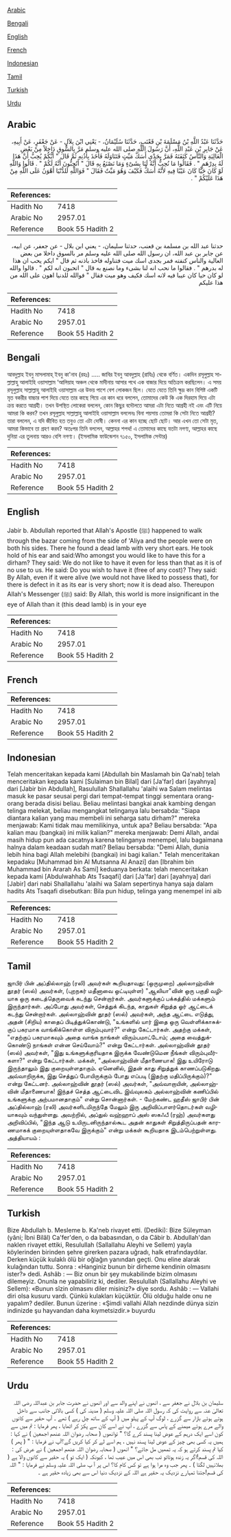[Arabic](#arabic)

[Bengali](#bengali)

[English](#english)

[French](#french)

[Indonesian](#indonesian)

[Tamil](#tamil)

[Turkish](#turkish)

[Urdu](#urdu)

## Arabic


<div dir="rtl" lang="ar" style={{fontSize:'larger',backgroundColor:'#f8f9fa',padding:20}}>
حَدَّثَنَا عَبْدُ اللَّهِ بْنُ مَسْلَمَةَ بْنِ قَعْنَبٍ، حَدَّثَنَا سُلَيْمَانُ، - يَعْنِي ابْنَ بِلاَلٍ - عَنْ جَعْفَرٍ، عَنْ أَبِيهِ، عَنْ جَابِرِ بْنِ عَبْدِ اللَّهِ، أَنَّ رَسُولَ اللَّهِ صلى الله عليه وسلم مَرَّ بِالسُّوقِ دَاخِلاً مِنْ بَعْضِ الْعَالِيَةِ وَالنَّاسُ كَنَفَتَهُ فَمَرَّ بِجَدْىٍ أَسَكَّ مَيِّتٍ فَتَنَاوَلَهُ فَأَخَذَ بِأُذُنِهِ ثُمَّ قَالَ ‏"‏ أَيُّكُمْ يُحِبُّ أَنَّ هَذَا لَهُ بِدِرْهَمٍ ‏"‏ ‏.‏ فَقَالُوا مَا نُحِبُّ أَنَّهُ لَنَا بِشَىْءٍ وَمَا نَصْنَعُ بِهِ قَالَ ‏"‏ أَتُحِبُّونَ أَنَّهُ لَكُمْ ‏"‏ ‏.‏ قَالُوا وَاللَّهِ لَوْ كَانَ حَيًّا كَانَ عَيْبًا فِيهِ لأَنَّهُ أَسَكُّ فَكَيْفَ وَهُوَ مَيِّتٌ فَقَالَ ‏"‏ فَوَاللَّهِ لَلدُّنْيَا أَهْوَنُ عَلَى اللَّهِ مِنْ هَذَا عَلَيْكُمْ ‏"‏ ‏.‏
</div>
<div style={{backgroundColor:'#f8f9fa',padding:20, marginBottom: 10}}><table> <thead> <tr> <th>References:</th> <th></th> </tr> </thead> <tbody><tr><td>Hadith No</td><td>7418</td></tr><tr><td>Arabic No</td><td>2957.01</td></tr><tr><td>Reference</td><td>Book 55 Hadith 2</td></tr></tbody></table></div>


<div dir="rtl" lang="ar" style={{fontSize:'larger',backgroundColor:'#f8f9fa',padding:20}}>
حدثنا عبد الله بن مسلمة بن قعنب، حدثنا سليمان، - يعني ابن بلال - عن جعفر، عن ابيه، عن جابر بن عبد الله، ان رسول الله صلى الله عليه وسلم مر بالسوق داخلا من بعض العالية والناس كنفته فمر بجدى اسك ميت فتناوله فاخذ باذنه ثم قال " ايكم يحب ان هذا له بدرهم " . فقالوا ما نحب انه لنا بشىء وما نصنع به قال " اتحبون انه لكم " . قالوا والله لو كان حيا كان عيبا فيه لانه اسك فكيف وهو ميت فقال " فوالله للدنيا اهون على الله من هذا عليكم
</div>
<div style={{backgroundColor:'#f8f9fa',padding:20, marginBottom: 10}}><table> <thead> <tr> <th>References:</th> <th></th> </tr> </thead> <tbody><tr><td>Hadith No</td><td>7418</td></tr><tr><td>Arabic No</td><td>2957.01</td></tr><tr><td>Reference</td><td>Book 55 Hadith 2</td></tr></tbody></table></div>

## Bengali


<div dir="ltr" lang="bn" style={{fontSize:'larger',backgroundColor:'#f8f9fa',padding:20}}>
আবদুল্লাহ ইবনু মাসলামাহ্ ইবনু কা'নাব (রহঃ) ..... জাবির ইবনু আবদুল্লাহ (রাযিঃ) থেকে বর্ণিত। একদিন রসূলুল্লাহ সাল্লাল্লাহু আলাইহি ওয়াসাল্লাম ‘আলিয়াহ অঞ্চল থেকে মাদীনায় আসার পথে এক বাজার দিয়ে অতিক্রম করছিলেন। এ সময় রসূলুল্লাহ সাল্লাল্লাহু আলাইহি ওয়াসাল্লাম এর উভয় পাশে বেশ লোকজন ছিল। যেতে যেতে তিনি ক্ষুদ্র কান বিশিষ্ট একটি মৃত বকরীর বাচ্চার পাশ দিয়ে যেতে তার কাছে গিয়ে এর কান ধরে বললেন, তোমাদের কেউ কি এক দিরহাম দিয়ে এটা ক্রয় করতে আগ্রহী। তখন উপস্থিত লোকেরা বললেন, কোন কিছুর বদৌলতে আমরা এটা নিতে আগ্রহী নই এবং এটি নিয়ে আমরা কি করব? তখন রসূলুল্লাহ সাল্লাল্লাহু আলাইহি ওয়াসাল্লাম বললেনঃ বিনা পয়সায় তোমরা কি সেটা নিতে আগ্রহী? তারা বললেন, এ যদি জীবিত হত তবুও তো এটা দোষী। কেননা এর কান হচ্ছে ছোট ছোট। আর এখন তো সেটা মৃত, আমরা কিভাবে তা গ্রহণ করব? অতঃপর তিনি বললেন, আল্লাহর শপথ! এ তোমাদের কাছে যতটা নগণ্য, আল্লাহর কাছে দুনিয়া এর তুলনায় আরও বেশি নগণ্য। (ইসলামিক ফাউন্ডেশন ৭১৫০, ইসলামিক সেন্টার)
</div>
<div style={{backgroundColor:'#f8f9fa',padding:20, marginBottom: 10}}><table> <thead> <tr> <th>References:</th> <th></th> </tr> </thead> <tbody><tr><td>Hadith No</td><td>7418</td></tr><tr><td>Arabic No</td><td>2957.01</td></tr><tr><td>Reference</td><td>Book 55 Hadith 2</td></tr></tbody></table></div>

## English


<div dir="ltr" lang="en" style={{fontSize:'larger',backgroundColor:'#f8f9fa',padding:20}}>
Jabir b. Abdullah reported that Allah's Apostle (ﷺ) happened to walk through the bazar coming from the side of 'Aliya and the people were on both his sides. There he found a dead lamb with very short ears. He took hold of his ear and said:Who amongst you would like to have this for a dirham? They said: We do not like to have it even for less than that as it is of no use to us. He said: Do you wish to have it (free of any cost)? They said: By Allah, even if it were alive (we would not have liked to possess that), for there is defect in it as its ear is very short; now it is dead also. Thereupon Allah's Messenger (ﷺ) said: By Allah, this world is more insignificant in the eye of Allah than it (this dead lamb) is in your eye
</div>
<div style={{backgroundColor:'#f8f9fa',padding:20, marginBottom: 10}}><table> <thead> <tr> <th>References:</th> <th></th> </tr> </thead> <tbody><tr><td>Hadith No</td><td>7418</td></tr><tr><td>Arabic No</td><td>2957.01</td></tr><tr><td>Reference</td><td>Book 55 Hadith 2</td></tr></tbody></table></div>

## French


<div dir="ltr" lang="fr" style={{fontSize:'larger',backgroundColor:'#f8f9fa',padding:20}}>

</div>
<div style={{backgroundColor:'#f8f9fa',padding:20, marginBottom: 10}}><table> <thead> <tr> <th>References:</th> <th></th> </tr> </thead> <tbody><tr><td>Hadith No</td><td>7418</td></tr><tr><td>Arabic No</td><td>2957.01</td></tr><tr><td>Reference</td><td>Book 55 Hadith 2</td></tr></tbody></table></div>

## Indonesian


<div dir="ltr" lang="id" style={{fontSize:'larger',backgroundColor:'#f8f9fa',padding:20}}>
Telah menceritakan kepada kami [Abdullah bin Maslamah bin Qa'nab] telah menceritakan kepada kami [Sulaiman bin Bilal] dari [Ja'far] dari [ayahnya] dari [Jabir bin Abdullah], Rasulullah Shallallahu 'alaihi wa Salam melintas masuk ke pasar seusai pergi dari tempat-tempat tinggi sementara orang-orang berada disisi beliau. Beliau melintasi bangkai anak kambing dengan telinga melekat, beliau mengangkat telinganya lalu bersabda: "Siapa diantara kalian yang mau membeli ini seharga satu dirham?" mereka menjawab: Kami tidak mau memilikinya, untuk apa? Beliau bersabda: "Apa kalian mau (bangkai) ini milik kalian?" mereka menjawab: Demi Allah, andai masih hidup pun ada cacatnya karena telinganya menempel, lalu bagaimana halnya dalam keadaan sudah mati? Beliau bersabda: "Demi Allah, dunia lebih hina bagi Allah melebihi (bangkai) ini bagi kalian." Telah menceritakan kepadaku [Muhammad bin Al Mutsanna Al Anazi] dan [Ibrahim bin Muhammad bin Ararah As Sami] keduanya berkata: telah menceritakan kepada kami [Abdulwahhab Ats Tsaqafi] dari [Ja'far] dari [ayahnya] dari [Jabir] dari nabi Shallallahu 'alaihi wa Salam sepertinya hanya saja dalam hadits Ats Tsaqafi disebutkan: Bila pun hidup, telinga yang menempel ini aib
</div>
<div style={{backgroundColor:'#f8f9fa',padding:20, marginBottom: 10}}><table> <thead> <tr> <th>References:</th> <th></th> </tr> </thead> <tbody><tr><td>Hadith No</td><td>7418</td></tr><tr><td>Arabic No</td><td>2957.01</td></tr><tr><td>Reference</td><td>Book 55 Hadith 2</td></tr></tbody></table></div>

## Tamil


<div dir="ltr" lang="ta" style={{fontSize:'larger',backgroundColor:'#f8f9fa',padding:20}}>
ஜாபிர் பின் அப்தில்லாஹ் (ரலி) அவர்கள் கூறியதாவது: (ஒருமுறை) அல்லாஹ்வின் தூதர் (ஸல்) அவர்கள், (புறநகர் மதீனாவை ஒட்டியுள்ள) "ஆலியா"வின் ஒரு பகுதி வழியாக ஒரு கடைத்தெருவைக் கடந்து சென்றார்கள். அவர்களுக்குப் பக்கத்தில் மக்களும் இருந்தார்கள். அப்போது அவர்கள், செத்துக் கிடந்த, காதுகள் சிறுத்த ஓர் ஆட்டைக் கடந்து சென்றார்கள். அல்லாஹ்வின் தூதர் (ஸல்) அவர்கள், அந்த ஆட்டை எடுத்து, அதன் (சிறிய) காதைப் பிடித்துக்கொண்டு, "உங்களில் யார் இதை ஒரு வெள்ளிக்காசுக்குப் பகரமாக வாங்கிக்கொள்ள விரும்புவார்?" என்று கேட்டார்கள். அதற்கு மக்கள், "எதற்குப் பகரமாகவும் அதை வாங்க நாங்கள் விரும்பமாட்டோம்; அதை வைத்துக்கொண்டு நாங்கள் என்ன செய்வோம்?" என்று கேட்டார்கள். அல்லாஹ்வின் தூதர் (ஸல்) அவர்கள், "இது உங்களுக்குரியதாக இருக்க வேண்டுமென நீங்கள் விரும்புவீர்களா?" என்று கேட்டார்கள். மக்கள், "அல்லாஹ்வின் மீதாணையாக! இது உயிரோடு இருந்தாலும் இது குறையுள்ளதாகும். ஏனெனில், இதன் காது சிறுத்துக் காணப்படுகிறது. அவ்வாறிருக்க, இது செத்துப் போயிருக்கும் போது எப்படி (இதற்கு மதிப்பிருக்கும்)?" என்று கேட்டனர். அல்லாஹ்வின் தூதர் (ஸல்) அவர்கள், "அவ்வாறாயின், அல்லாஹ்வின் மீதாணையாக! இந்தச் செத்த ஆட்டைவிட இவ்வுலகம் அல்லாஹ்வின் கணிப்பில் உங்களுக்கு அற்பமானதாகும்" என்று சொன்னார்கள். - மேற்கண்ட ஹதீஸ் ஜாபிர் பின் அப்தில்லாஹ் (ரலி) அவர்களிடமிருந்தே மேலும் இரு அறிவிப்பாளர்தொடர்கள் வழியாகவும் வந்துள்ளது. அவற்றில், அப்துல் வஹ்ஹாப் அஸ் ஸகஃபீ (ரஹ்) அவர்களது அறிவிப்பில், "இந்த ஆடு உயிருடனிருந்தால்கூட அதன் காதுகள் சிறுத்திருப்பதன் காரணமாகக் குறையுள்ளதாகவே இருக்கும்" என்று மக்கள் கூறியதாக இடம்பெற்றுள்ளது. அத்தியாயம் :
</div>
<div style={{backgroundColor:'#f8f9fa',padding:20, marginBottom: 10}}><table> <thead> <tr> <th>References:</th> <th></th> </tr> </thead> <tbody><tr><td>Hadith No</td><td>7418</td></tr><tr><td>Arabic No</td><td>2957.01</td></tr><tr><td>Reference</td><td>Book 55 Hadith 2</td></tr></tbody></table></div>

## Turkish


<div dir="ltr" lang="tr" style={{fontSize:'larger',backgroundColor:'#f8f9fa',padding:20}}>
Bize Abdullah b. Mesleme b. Ka'neb rivayet etti. (Dediki): Bize Süleyman (yâni; İbni Bilâl) Ca'fer'den, o da babasından, o da Câbir b. Abdullah'dan naklen rivayet ettiki, Resulullah (Sallallahu Aleyhi ve Sellem) yayla köylerinden birinden şehre girerken pazara uğradı, halk etrafındaydılar. Derken küçük kulaklı ölü bir oğlağın yanından geçti. Onu eline alarak kulağından tuttu. Sonra : «Hanginiz bunun bir dirheme kendinin olmasını ister?» dedi. Ashâb : — Biz onun bir şey mukabilinde bizim olmasını dilemeyiz. Onunla ne yapabiliriz ki, dediler. Resulullah (Sallallahu Aleyhi ve Sellem): «Bunun sîzin olmasını diler misiniz?» diye sordu. Ashâb : — Vallahi diri olsa kusuru vardı. Çünkü kulakları küçüktür. Ölü olduğu halde onu ne yapalım? dediler. Bunun üzerine : «Şimdi vallahi Allah nezdinde dünya sizin indinizde şu hayvandan daha kıymetsizdir.» buyurdu
</div>
<div style={{backgroundColor:'#f8f9fa',padding:20, marginBottom: 10}}><table> <thead> <tr> <th>References:</th> <th></th> </tr> </thead> <tbody><tr><td>Hadith No</td><td>7418</td></tr><tr><td>Arabic No</td><td>2957.01</td></tr><tr><td>Reference</td><td>Book 55 Hadith 2</td></tr></tbody></table></div>

## Urdu


<div dir="rtl" lang="ur" style={{fontSize:'larger',backgroundColor:'#f8f9fa',padding:20}}>
سلیمان بن بلال نے جعفر سے ، انھوں نے اپنے والد سے اور انھوں نے حضرت جابر بن عبداللہ رضی اللہ تعالیٰ عنہ سے روایت کی کہ رسول اللہ صلی اللہ علیہ وسلم ( مدینہ کی ) کسی بالائی جانب سے داخل ہوتے ہوئے بازار سے گزرے ، لوگ آپ کے پہلو میں ( آپ کے ساتھ چل رہے ) تھے ۔ آپ حقیر سے کانوں والے مرے ہوئے میمنے کے پاس سے گزرے ، آپ نے اسے کان سے پکڑ کر اٹھایا ، پھر فرمایا : تم میں سے کون اسے ایک درہم کے عوض لینا پسند کرے گا؟ " توانھوں ( صحابہ رضوان اللہ عنھم اجمعین ) نے کہا : ہمیں یہ کسی بھی چیز کے عوض لینا پسند نہیں ، ہم اسے لے کر کیا کریں گے؟آپ نے فرمایا : " ( پھر ) کیا تم پسند کرتے ہو کہ یہ تمھیں مل جائے؟ " انھوں ( صحابہ رضوان اللہ عنھم اجمعین ) نے عرض کی : اللہ کی قسم!اگر یہ زندہ ہوتاتو تب بھی اس میں عیب تھا ، کیونکہ ( ایک تو ) یہ حقیر سے کانوں والا ہے ( بھلانہیں لگتا ) ۔ پھر جب وہ مرا ہوا ہے تو کس کام کا؟ اس پر آ پ صلی اللہ علیہ وسلم نے فرمایا : " اللہ کی قسم!جتنا تمہارے نزدیک یہ حقیر ہے اللہ کے نزدیک دنیا اس سے بھی زیادہ حقیر ہے ۔
</div>
<div style={{backgroundColor:'#f8f9fa',padding:20, marginBottom: 10}}><table> <thead> <tr> <th>References:</th> <th></th> </tr> </thead> <tbody><tr><td>Hadith No</td><td>7418</td></tr><tr><td>Arabic No</td><td>2957.01</td></tr><tr><td>Reference</td><td>Book 55 Hadith 2</td></tr></tbody></table></div>
